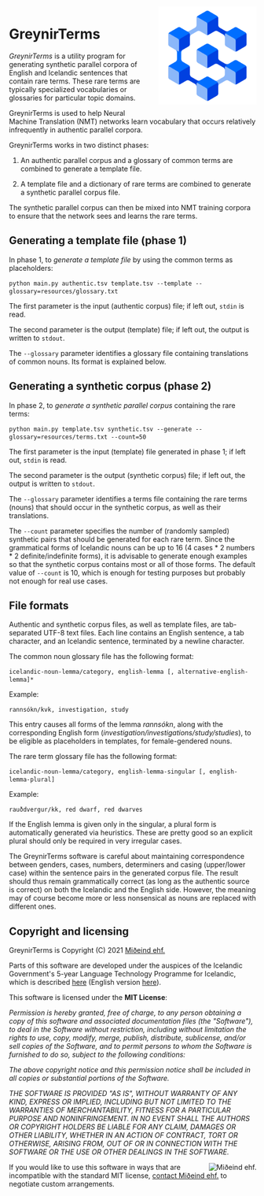 
<img src="static/greynir-logo-large.png" alt="Greynir" width="200" height="200" align="right" style="margin-left:20px; margin-bottom: 20px;">

# GreynirTerms

*GreynirTerms* is a utility program for generating synthetic parallel corpora
of English and Icelandic sentences that contain rare terms. These rare terms
are typically specialized vocabularies or glossaries for particular topic domains.

GreynirTerms is used to help Neural Machine Translation (NMT) networks
learn vocabulary that occurs relatively infrequently in authentic parallel corpora.

GreynirTerms works in two distinct phases:

1) An authentic parallel corpus and a glossary of common terms are combined
   to generate a template file.

2) A template file and a dictionary of rare terms are combined to generate
   a synthetic parallel corpus file.

The synthetic parallel corpus can then be mixed into NMT training corpora to
ensure that the network sees and learns the rare terms.

## Generating a template file (phase 1)

In phase 1, to *generate a template file* by using the common terms as
placeholders:

```
python main.py authentic.tsv template.tsv --template --glossary=resources/glossary.txt
```

The first parameter is the input (authentic corpus) file; if left out, `stdin` is read.

The second parameter is the output (template) file; if left out, the output is written to `stdout`.

The `--glossary` parameter identifies a glossary file containing translations
of common nouns. Its format is explained below.

## Generating a synthetic corpus (phase 2)

In phase 2, to *generate a synthetic parallel corpus* containing the rare terms:

```
python main.py template.tsv synthetic.tsv --generate --glossary=resources/terms.txt --count=50
```

The first parameter is the input (template) file generated in phase 1; if left out, `stdin` is read.

The second parameter is the output (synthetic corpus) file; if left out, the output is written to `stdout`.

The `--glossary` parameter identifies a terms file containing the rare terms
(nouns) that should occur in the synthetic corpus, as well as their translations.

The `--count` parameter specifies the number of (randomly sampled) synthetic pairs
that should be generated for each rare term. Since the grammatical forms of
Icelandic nouns can be
up to 16 (4 cases * 2 numbers * 2 definite/indefinite forms), it is advisable to
generate enough examples so that the synthetic corpus contains most or all of
those forms. The default value of `--count` is 10, which is enough for testing
purposes but probably not enough for real use cases.

## File formats

Authentic and synthetic corpus files, as well as template files, are tab-separated UTF-8
text files. Each line contains an English sentence, a tab character, and an Icelandic
sentence, terminated by a newline character.

The common noun glossary file has the following format:

```
icelandic-noun-lemma/category, english-lemma [, alternative-english-lemma]*
```

Example:

```
rannsókn/kvk, investigation, study
```

This entry causes all forms of the lemma _rannsókn_, along with the corresponding
English form (_investigation/investigations/study/studies_), to be eligible as
placeholders in templates, for female-gendered nouns.

The rare term glossary file has the following format:

```
icelandic-noun-lemma/category, english-lemma-singular [, english-lemma-plural]
```

Example:

```
rauðdvergur/kk, red dwarf, red dwarves
```

If the English lemma is given only in the singular, a plural form is automatically
generated via heuristics. These are pretty good so an explicit plural should only
be required in very irregular cases.

The GreynirTerms software is careful about maintaining correspondence between
genders, cases, numbers, determiners and casing (upper/lower case) within the
sentence pairs in the generated corpus file. The result should thus remain
grammatically correct (as long as the authentic source is correct) on both
the Icelandic and the English side. However, the meaning may of course become
more or less nonsensical as nouns are replaced with different ones.

## Copyright and licensing

GreynirTerms is Copyright (C) 2021 [Miðeind ehf.](https://mideind.is)

Parts of this software are developed under the auspices of the
Icelandic Government's 5-year Language Technology Programme for Icelandic,
which is described
[here](https://www.stjornarradid.is/lisalib/getfile.aspx?itemid=56f6368e-54f0-11e7-941a-005056bc530c>)
(English version [here](<https://clarin.is/media/uploads/mlt-en.pdf>)).

This software is licensed under the **MIT License**:

   *Permission is hereby granted, free of charge, to any person
   obtaining a copy of this software and associated documentation
   files (the "Software"), to deal in the Software without restriction,
   including without limitation the rights to use, copy, modify, merge,
   publish, distribute, sublicense, and/or sell copies of the Software,
   and to permit persons to whom the Software is furnished to do so,
   subject to the following conditions:*

   *The above copyright notice and this permission notice shall be
   included in all copies or substantial portions of the Software.*

   *THE SOFTWARE IS PROVIDED "AS IS", WITHOUT WARRANTY OF ANY KIND,
   EXPRESS OR IMPLIED, INCLUDING BUT NOT LIMITED TO THE WARRANTIES OF
   MERCHANTABILITY, FITNESS FOR A PARTICULAR PURPOSE AND NONINFRINGEMENT.
   IN NO EVENT SHALL THE AUTHORS OR COPYRIGHT HOLDERS BE LIABLE FOR ANY
   CLAIM, DAMAGES OR OTHER LIABILITY, WHETHER IN AN ACTION OF CONTRACT,
   TORT OR OTHERWISE, ARISING FROM, OUT OF OR IN CONNECTION WITH THE
   SOFTWARE OR THE USE OR OTHER DEALINGS IN THE SOFTWARE.*

<img src="https://github.com/mideind/GreynirPackage/blob/master/doc/_static/MideindLogoVert100.png?raw=true" align="right" style="margin-left:20px;" alt="Miðeind ehf.">

If you would like to use this software in ways that are incompatible
with the standard MIT license, [contact Miðeind ehf.](mailto:mideind@mideind.is)
to negotiate custom arrangements.
